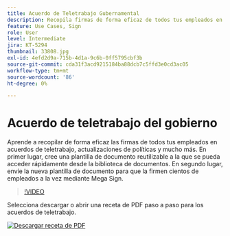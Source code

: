 ```yaml
---
title: Acuerdo de Teletrabajo Gubernamental
description: Recopila firmas de forma eficaz de todos tus empleados en acuerdos de teletrabajo, actualizaciones de políticas y mucho más
feature: Use Cases, Sign
role: User
level: Intermediate
jira: KT-5294
thumbnail: 33808.jpg
exl-id: 4efd2d9a-715b-4d1a-9c6b-0ff5795cbf3b
source-git-commit: cda31f3acd9215184ba88dcb7c5ffd3e0cd3ac05
workflow-type: tm+mt
source-wordcount: '86'
ht-degree: 0%

---
```


# Acuerdo de teletrabajo del gobierno

Aprende a recopilar de forma eficaz las firmas de todos tus empleados en acuerdos de teletrabajo, actualizaciones de políticas y mucho más. En primer lugar, cree una plantilla de documento reutilizable a la que se pueda acceder rápidamente desde la biblioteca de documentos. En segundo lugar, envíe la nueva plantilla de documento para que la firmen cientos de empleados a la vez mediante Mega Sign.

>[!VIDEO](https://video.tv.adobe.com/v/33808?quality=12&learn=on&hidetitle=true)

Selecciona descargar o abrir una receta de PDF paso a paso para los acuerdos de teletrabajo.

[![Descargar receta de PDF](../assets/acrobat_PDF_96.png)](../assets/UseCaseRecipe-EN-UsingMegaSign.pdf)
